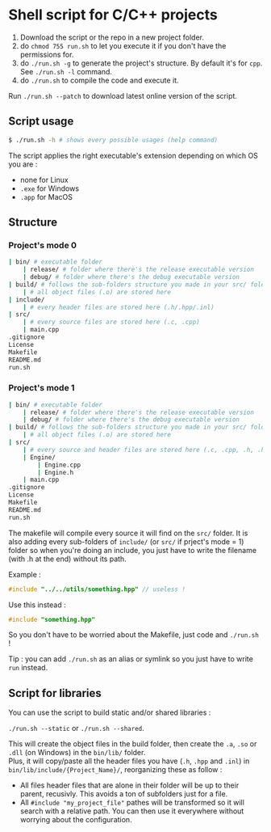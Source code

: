 # Shell script for C/C++ projects

1. Download the script or the repo in a new project folder.
1. do `chmod 755 run.sh` to let you execute it if you don't have the permissions for.
1. do `./run.sh -g` to generate the project's structure. By default it's for `cpp`. See `./run.sh -l` command.
1. do `./run.sh` to compile the code and execute it.

Run `./run.sh --patch` to download latest online version of the script.

## Script usage
```sh
$ ./run.sh -h # shows every possible usages (help command)
```

The script applies the right executable's extension depending on which OS you are :
* none for Linux
* `.exe` for Windows
* `.app` for MacOS

## Structure

### Project's mode 0 
```sh
| bin/ # executable folder
    | release/ # folder where there's the release executable version
    | debug/ # folder where there's the debug executable version
| build/ # follows the sub-folders structure you made in your src/ folder.
    | # all object files (.o) are stored here
| include/
    | # every header files are stored here (.h/.hpp/.inl)
| src/
    | # every source files are stored here (.c, .cpp)
    | main.cpp
.gitignore
License
Makefile
README.md
run.sh
```

### Project's mode 1
```sh
| bin/ # executable folder
    | release/ # folder where there's the release executable version
    | debug/ # folder where there's the debug executable version
| build/ # follows the sub-folders structure you made in your src/ folder.
    | # all object files (.o) are stored here
| src/
    | # every source and header files are stored here (.c, .cpp, .h, .hpp, .inl)
    | Engine/
        | Engine.cpp
        | Engine.h
    | main.cpp
.gitignore
License
Makefile
README.md
run.sh
```

The makefile will compile every source it will find on the `src/` folder.
It is also adding every sub-folders of `include/` (or `src/` if prject's mode = 1) folder so when you're doing an include, you just have to write the filename (with .h at the end) without its path.

Example :
```cpp
#include "../../utils/something.hpp" // useless !
```
Use this instead :
```cpp
#include "something.hpp"
```

So you don't have to be worried about the Makefile, just code and `./run.sh` !

Tip : you can add `./run.sh` as an alias or symlink so you just have to write `run` instead.


## Script for libraries

You can use the script to build static and/or shared libraries :

`./run.sh --static` or `./run.sh --shared`.

This will create the object files in the build folder, then create the `.a`, `.so` or `.dll` (on Windows) in the `bin/lib/` folder.<br>
Plus, it will copy/paste all the header files you have (`.h`, `.hpp` and `.inl`) in `bin/lib/include/{Project_Name}/`, reorganizing these as follow :
- All files header files that are alone in their folder will be up to their parent, recusivly. This avoids a ton of subfolders just for a file.
- All `#include "my_project_file"` pathes will be transformed so it will search with a relative path. You can then use it everywhere without worrying about the configuration.
